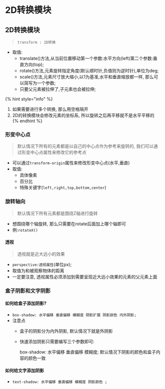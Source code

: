 # 2D转换模块

## 2D转换模块

> `transform : 2D转换`

* 取值:
  * translate\(\)方法,从当前位置移动第一个参数:水平方向\(left\)第二个参数:垂直方向\(top\);
  * rotate\(\)方法,元素旋转指定角度\(默认顺时针,负值则为逆时针\),单位为deg;
  * scale\(\)方法,元素尺寸放大缩小,以1为基准,水平和垂直缩放都一样, 那么可以简写为一个参数;
  * 只要父元素被拉伸了,子元素也会被拉伸;

{% hint style="info" %}
1. 如果需要进行多个转换, 那么用空格隔开 
2. 2D的转换模块会修改元素的坐标系, 所以旋转之后再平移就不是水平平移的
{% endhint %}

### 形变中心点

> 默认情况下所有的元素都是以自己的中心点作为参考来旋转的, 我们可以通过形变中心点属性来修改它的参考点

* 可以通过`transform-origin`属性来修改形变中心点\(水平,垂直\)
* 取值:
  * 具体像素
  * 百分比
  * 特殊关键字\(`left,right,top,bottom,center`\)

### 旋转轴向

> 默认情况下所有元素都是围绕Z轴进行旋转

* 想围绕哪个轴旋转, 那么只需要在rotate后面加上哪个轴即可
* 例:`rotateX()`

#### 透视

> 透视就是近大远小的效果

* `perspective:透视属性`\(单位px\);
* 取值为和被观察物体的距离
* 一定要注意, 透视属性必须添加到需要呈现近大远小效果的元素的父元素上面

### 盒子阴影和文字阴影

#### 如何给盒子添加阴影?

* `box-shadow: 水平偏移 垂直偏移 模糊度 阴影扩展 阴影颜色 内外阴影;`
* 注意点
  * 盒子的阴影分为内外阴影, 默认情况下就是外阴影
  * 快速添加阴影只需要编写三个参数即可:

    box-shadow: 水平偏移 垂直偏移 模糊度; 默认情况下阴影的颜色和盒子内容的颜色一致

#### 如何给文字添加阴影

* `text-shadow: 水平偏移 垂直偏移 模糊度 阴影颜色 ;`




